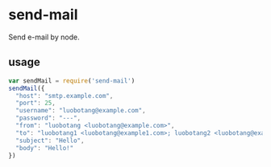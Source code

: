 # send-mail

Send e-mail by node.

## usage

```javascript
var sendMail = require('send-mail')
sendMail({
  "host": "smtp.example.com",
  "port": 25,
  "username": "luobotang@example.com",
  "password": "---",
  "from": "luobotang <luobotang@example.com>",
  "to": "luobotang1 <luobotang@example1.com>; luobotang2 <luobotang@example2.com>",
  "subject": "Hello",
  "body": "Hello!"
})
```

